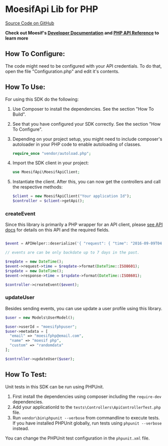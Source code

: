 # MoesifApi Lib for PHP

[Source Code on GitHub](https://github.com/moesif/moesifapi-nodejs)

__Check out Moesif's [Developer Documentation](https://www.moesif.com/docs) and [PHP API Reference](https://www.moesif.com/docs/api?php) to learn more__


## How To Configure:

The code might need to be configured with your API credentials. To do that,
open the file "Configuration.php" and edit it's contents.

## How To Use:

For using this SDK do the following:

1. Use Composer to install the dependencies. See the section "How To Build".
2. See that you have configured your SDK correctly. See the section "How To Configure".
3. Depending on your project setup, you might need to include composer's autoloader
   in your PHP code to enable autoloading of classes.

   ```PHP
   require_once "vendor/autoload.php";
   ```
4. Import the SDK client in your project:

    ```PHP
    use MoesifApi\MoesifApiClient;
    ```
5. Instantiate the client. After this, you can now get the controllers and call the
    respective methods:

    ```PHP
    $client = new MoesifApiClient("Your application Id");
    $controller = $client->getApi();
    ```

### createEvent


Since this library is primarily a PHP wrapper for an API client, please
[see API docs](https://www.moesif.com/docs/api?int_source=docs#how-to-install)
for details on this API and the required fields.

```PHP

$event = APIHelper::deserialize('{ "request": { "time": "2016-09-09T04:45:42.914", "uri": "<https://api.acmeinc.com/items/reviews/>", "verb": "PATCH", "api_version": "1.1.0", "ip_address": "61.48.220.123", "headers": { "Host": "api.acmeinc.com", "Accept": "_/_", "Connection": "Keep-Alive", "User-Agent": "Dalvik/2.1.0 (Linux; U; Android 5.0.2; C6906 Build/14.5.A.0.242)", "Content-Type": "application/json", "Content-Length": "126", "Accept-Encoding": "gzip" }, "body": { "items": [ { "direction_type": 1, "discovery_id": "fwfrf", "liked": false }, { "direction_type": 2, "discovery_id": "d43d3f", "liked": true } ] } }, "response": { "time": "2016-09-09T04:45:42.914", "status": 500, "headers": { "Date": "Tue, 23 Aug 2016 23:46:49 GMT", "Vary": "Accept-Encoding", "Pragma": "no-cache", "Expires": "-1", "Content-Type": "application/json; charset=utf-8", "X-Powered-By": "ARR/3.0", "Cache-Control": "no-cache", "Arr-Disable-Session-Affinity": "true" }, "body": { "Error": "InvalidArgumentException", "Message": "Missing field field_a" } }, "user_id": "mndug437f43", "session_token": "23jdf0owekfmcn4u3qypxg09w4d8ayrcdx8nu2ng]s98y18cx98q3yhwmnhcfx43f", "metadata": { "foo": "bar" } }', new Models\EventModel());

// events are can be only backdate up to 7 days in the past.

$reqdate = new DateTime();
$event->request->time = $reqdate->format(DateTime::ISO8601);
$rspdate = new DateTime();
$event->response->time = $rspdate->format(DateTime::ISO8601);

$controller->createEvent($event);

```

### updateUser

Besides sending events, you can use update a user profile using this library.

```PHP
$user = new Models\UserModel();

$user->userId = "moesifphpuser";
$user->metadata = [
  "email" => "moesifphp@email.com",
  "name" => "moesif php",
  "custom" => "randomdata"
];

$controller->updateUser($user);

```

## How To Test:

Unit tests in this SDK can be run using PHPUnit.

1. First install the dependencies using composer including the `require-dev` dependencies.
2. Add your applicationId to the `tests\Controllers\ApiControllerTest.php` file.
3. Run `vendor\bin\phpunit --verbose` from commandline to execute tests. If you have
   installed PHPUnit globally, run tests using `phpunit --verbose` instead.

You can change the PHPUnit test configuration in the `phpunit.xml` file.
